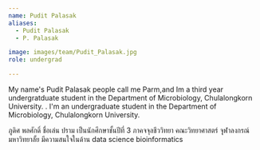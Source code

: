 ```yaml
---
name: Pudit Palasak
aliases:
  - Pudit Palasak
  - P. Palasak

image: images/team/Pudit_Palasak.jpg
role: undergrad

---
```


My name's Pudit Palasak people call me Parm,and Im a third year undergratduate  student in the Department of Microbiology, Chulalongkorn University.
. I'm an undergraduate student in the Department of Microbiology, Chulalongkorn University.

ภูดิศ พลศักดิ์ ชื่อเล่น ปราม เป็นนักศึกษาชั้นปีที่ 3 ภาคจจุลชีววิทยา คณะวิทยาศาสตร์ จุุฬาลงกรณ์มหาวิทยาลั้ย มีความสนใจในด้าน  data science bioinformatics

